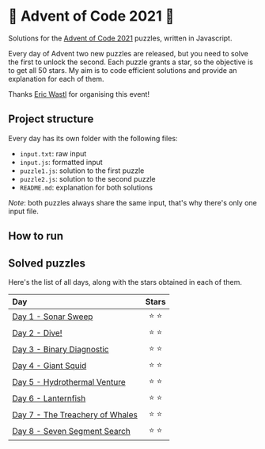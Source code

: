 # 🌲 Advent of Code 2021 🌲

Solutions for the [Advent of Code 2021](https://adventofcode.com/2021) puzzles, written in Javascript.

Every day of Advent two new puzzles are released, but you need to solve the first to unlock the second. Each puzzle grants a star, so the objective is to get all 50 stars. My aim is to code efficient solutions and provide an explanation for each of them.

Thanks [Eric Wastl](https://twitter.com/ericwastl) for organising this event!

## Project structure

Every day has its own folder with the following files:

- `input.txt`: raw input
- `input.js`: formatted input
- `puzzle1.js`: solution to the first puzzle
- `puzzle2.js`: solution to the second puzzle
- `README.md`: explanation for both solutions

_Note_: both puzzles always share the same input, that's why there's only one input file.

## How to run

## Solved puzzles

Here's the list of all days, along with the stars obtained in each of them.

| Day                                       |  Stars  |
| :---------------------------------------- | :-----: |
| [Day 1 - Sonar Sweep](./day1)             | ⭐️ ⭐️ |
| [Day 2 - Dive!](./day2)                   | ⭐️ ⭐️ |
| [Day 3 - Binary Diagnostic](./day3)       | ⭐️ ⭐️ |
| [Day 4 - Giant Squid](./day4)             | ⭐️ ⭐️ |
| [Day 5 - Hydrothermal Venture](./day5)    | ⭐️ ⭐️ |
| [Day 6 - Lanternfish](./day6)             | ⭐️ ⭐️ |
| [Day 7 - The Treachery of Whales](./day7) | ⭐️ ⭐️ |
| [Day 8 - Seven Segment Search](./day8)    | ⭐️ ⭐️ |
